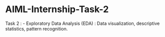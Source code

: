 # AIML-Internship-Task-2
Task 2 : - Exploratory Data Analysis (EDA) : Data visualization, descriptive statistics, pattern recognition.
